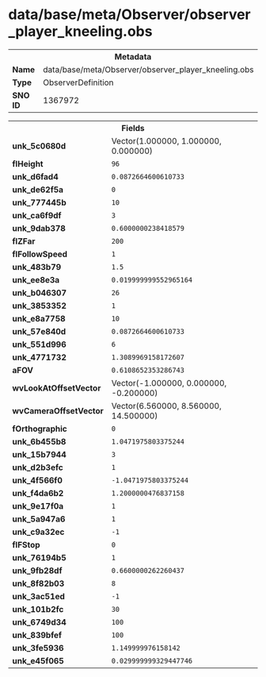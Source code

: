 <h1>data/base/meta/Observer/observer_player_kneeling.obs</h1><table><tr><th colspan="100%">Metadata</th></tr><tr><td><b>Name</b></td><td>data/base/meta/Observer/observer_player_kneeling.obs</td></tr><tr><td><b>Type</b></td><td>ObserverDefinition</td></tr><tr><td><b>SNO ID</b></td><td>1367972</td></tr></table>

<table><tr><th colspan="100%">Fields</th></tr><tr><td><b>unk_5c0680d</b></td><td>Vector(1.000000, 1.000000, 0.000000)</td></tr><tr><td><b>flHeight</b></td><td><code>96</code></td></tr><tr><td><b>unk_d6fad4</b></td><td><code>0.0872664600610733</code></td></tr><tr><td><b>unk_de62f5a</b></td><td><code>0</code></td></tr><tr><td><b>unk_777445b</b></td><td><code>10</code></td></tr><tr><td><b>unk_ca6f9df</b></td><td><code>3</code></td></tr><tr><td><b>unk_9dab378</b></td><td><code>0.6000000238418579</code></td></tr><tr><td><b>flZFar</b></td><td><code>200</code></td></tr><tr><td><b>flFollowSpeed</b></td><td><code>1</code></td></tr><tr><td><b>unk_483b79</b></td><td><code>1.5</code></td></tr><tr><td><b>unk_ee8e3a</b></td><td><code>0.019999999552965164</code></td></tr><tr><td><b>unk_b046307</b></td><td><code>26</code></td></tr><tr><td><b>unk_3853352</b></td><td><code>1</code></td></tr><tr><td><b>unk_e8a7758</b></td><td><code>10</code></td></tr><tr><td><b>unk_57e840d</b></td><td><code>0.0872664600610733</code></td></tr><tr><td><b>unk_551d996</b></td><td><code>6</code></td></tr><tr><td><b>unk_4771732</b></td><td><code>1.3089969158172607</code></td></tr><tr><td><b>aFOV</b></td><td><code>0.6108652353286743</code></td></tr><tr><td><b>wvLookAtOffsetVector</b></td><td>Vector(-1.000000, 0.000000, -0.200000)</td></tr><tr><td><b>wvCameraOffsetVector</b></td><td>Vector(6.560000, 8.560000, 14.500000)</td></tr><tr><td><b>fOrthographic</b></td><td><code>0</code></td></tr><tr><td><b>unk_6b455b8</b></td><td><code>1.0471975803375244</code></td></tr><tr><td><b>unk_15b7944</b></td><td><code>3</code></td></tr><tr><td><b>unk_d2b3efc</b></td><td><code>1</code></td></tr><tr><td><b>unk_4f566f0</b></td><td><code>-1.0471975803375244</code></td></tr><tr><td><b>unk_f4da6b2</b></td><td><code>1.2000000476837158</code></td></tr><tr><td><b>unk_9e17f0a</b></td><td><code>1</code></td></tr><tr><td><b>unk_5a947a6</b></td><td><code>1</code></td></tr><tr><td><b>unk_c9a32ec</b></td><td><code>-1</code></td></tr><tr><td><b>flFStop</b></td><td><code>0</code></td></tr><tr><td><b>unk_76194b5</b></td><td><code>1</code></td></tr><tr><td><b>unk_9fb28df</b></td><td><code>0.6600000262260437</code></td></tr><tr><td><b>unk_8f82b03</b></td><td><code>8</code></td></tr><tr><td><b>unk_3ac51ed</b></td><td><code>-1</code></td></tr><tr><td><b>unk_101b2fc</b></td><td><code>30</code></td></tr><tr><td><b>unk_6749d34</b></td><td><code>100</code></td></tr><tr><td><b>unk_839bfef</b></td><td><code>100</code></td></tr><tr><td><b>unk_3fe5936</b></td><td><code>1.149999976158142</code></td></tr><tr><td><b>unk_e45f065</b></td><td><code>0.029999999329447746</code></td></tr></table>

